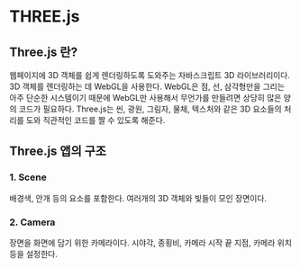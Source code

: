 # THREE.js

## Three.js 란?

웹페이지에 3D 객체를 쉽게 렌더링하도록 도와주는 자바스크립트 3D 라이브러리이다. 3D 객체를 렌더링하는 데 WebGL을 사용한다. WebGL은 점, 선, 삼각형만을 그리는 아주 단순한 시스템이기 때문에 WebGL만 사용해서 무언가를 만들려면 상당히 많은 양의 코드가 필요하다. Three.js는 씬, 광원, 그림자, 물체, 텍스처와 같은 3D 요소들의 처리를 도와 직관적인 코드를 짤 수 있도록 해준다.

## Three.js 앱의 구조

### 1. Scene

배경색, 안개 등의 요소를 포함한다. 여러개의 3D 객체와 빛들이 모인 장면이다.

### 2. Camera

장면을 화면에 담기 위한 카메라이다. 시야각, 종횡비, 카메라 시작 끝 지점, 카메라 위치 등을 설정한다.
